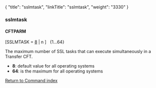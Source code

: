 {
    "title": "sslmtask",
    "linkTitle": "sslmtask",
    "weight": "3330"
}<span id="sslmtask"></span>

### sslmtask

#### CFTPARM

\[SSLMTASK = <u>8</u> | n \]  <span style="font-weight: normal;"> {1...64}</span>

The maximum number of SSL tasks that can execute simultaneously in a
<span class="mc-variable axway_variables.Component_Short_Name variable">Transfer CFT</span>.

-   <span style="font-weight: bold;">8</span>:
    default value for all operating systems
-   <span style="font-weight: bold;">64</span>:
    is the maximum for all operating systems

[Return to Command index](../../)
